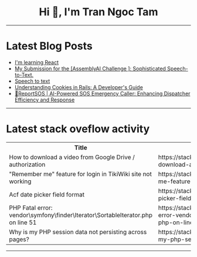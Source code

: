 <h1 align="center">Hi 👋, I'm Tran Ngoc Tam</h1>

---

# Latest Blog Posts 
<!-- BLOG-POST-LIST:START -->
- [I&#39;m learning React](https://dev.to/moth668/im-learning-react-3eij)
- [My Submission for the [AssemblyAI Challenge ]: Sophisticated Speech-to-Text.](https://dev.to/emmaexcellent/my-submission-for-the-assemblyai-challenge-sophisticated-speech-to-text-2k2o)
- [Speech to text](https://dev.to/zsobral/speech-to-text-2b6p)
- [Understanding Cookies in Rails: A Developer&#39;s Guide](https://dev.to/safiullah/understanding-cookies-in-rails-a-developers-guide-159e)
- [🚨ReportSOS | AI-Powered SOS Emergency Caller: Enhancing Dispatcher Efficiency and Response](https://dev.to/diosamuel/reportsos-enhancing-dispatcher-efficiency-and-response-52c6)
<!-- BLOG-POST-LIST:END -->

---

# Latest stack oveflow activity
<table>
  <tr><th>Title</th><th>Link</th></tr>
  <!-- STACKOVERFLOW:START --><tr><td>How to download a video from Google Drive / authorization</td><td>https://stackoverflow.com/questions/79221309/how-to-download-a-video-from-google-drive-authorization</td></tr><tr><td>&quot;Remember me&quot; feature for login in TikiWiki site not working</td><td>https://stackoverflow.com/questions/79221170/remember-me-feature-for-login-in-tikiwiki-site-not-working</td></tr><tr><td>Acf date picker field format</td><td>https://stackoverflow.com/questions/79221086/acf-date-picker-field-format</td></tr><tr><td>PHP Fatal error: vendor\symfony\finder\Iterator\SortableIterator.php on line 51</td><td>https://stackoverflow.com/questions/79220857/php-fatal-error-vendor-symfony-finder-iterator-sortableiterator-php-on-line-51</td></tr><tr><td>Why is my PHP session data not persisting across pages?</td><td>https://stackoverflow.com/questions/79220689/why-is-my-php-session-data-not-persisting-across-pages</td></tr><!-- STACKOVERFLOW:END -->
</table>

---


